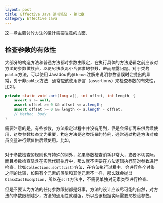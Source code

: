 ```yaml
---
layout: post
title: Effective Java 读书笔记 - 第七章
category: Effective Java
---
```

这一章主要讨论方法的设计需要注意的方面。

## 检查参数的有效性

大部分的构造方法和普通方法都对参数由限定，在执行具体的方法逻辑之前应该对方法的参数做校验，以便尽快发现不合要求的参数，进而暴露问题。对于类的`public`方法，可以使用 Javadoc 的`@throws`注解来说明参数错误时会抛出的异常，对于非`public`方法，通常应该使用断言（assertions）来检查参数的有效性，比如。

```java
private static void sort(long a[], int offset, int length) {
    assert a != null;
    assert offset >= 0 && offset <= a.length;
    assert offset >= 0 && length <= a.length - offset;
    // Method  body
}
```

需要注意的是，有些参数，方法指定过程中并没有用到，但是会保存再来供后续使用，这类参数检查尤为重要，构造方法是这类场景的特例，通常通过构造方法对成员变量进行赋值供后续使用。比如，

```java

```

对于参数检查的规则也有特殊的例外，如果参数检查消耗非常大，或者不切实际，而且参数检查隐含在实际代码执行中，那么就不需要在方法逻辑执行前对参数进行检查。比如`Collections.sort(List)`方法，在方法执行过程中，会进行各个对象之间的比较，如果有个元素的类型和其他元素不一样，那么就会抛出`ClassCastException`，所以在`sort`方法中，不需要单独对元素类型进行检查。

但是不要认为方法的任何参数限制都是好事，方法的设计应该尽可能的自然，对方法的参数限制越少，方法的通用性就越强，所以应该根据实际需要来校验参数。


